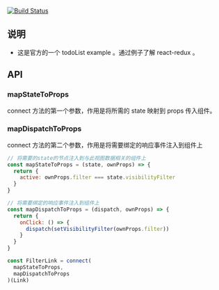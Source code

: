 [![Build Status](https://travis-ci.org/BangKk/todoList.svg?branch=master)](https://travis-ci.org/BangKk/todoList)

## 说明
- 这是官方的一个 todoList example 。通过例子了解 react-redux 。

## API

### mapStateToProps
connect 方法的第一个参数，作用是将所需的 state 映射到 props 传入组件。

### mapDispatchToProps
connect 方法的第二个参数，作用是将需要绑定的响应事件注入到组件上

```jsx
// 将需要的state的节点注入到与此视图数据相关的组件上
const mapStateToProps = (state, ownProps) => {
  return {
    active: ownProps.filter === state.visibilityFilter
  }
}

// 将需要绑定的响应事件注入到组件上
const mapDispatchToProps = (dispatch, ownProps) => {
  return {
    onClick: () => {
      dispatch(setVisibilityFilter(ownProps.filter))
    }
  }
}

const FilterLink = connect(
  mapStateToProps,
  mapDispatchToProps
)(Link)

```